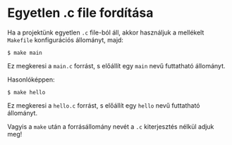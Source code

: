 Egyetlen .c file fordítása
==========================

Ha a projektünk egyetlen `.c` file-ból áll,
akkor használjuk a mellékelt `Makefile` konfigurációs
állományt, majd:

    $ make main

Ez megkeresi a `main.c` forrást, s előállít egy `main`
nevű futtatható állományt.

Hasonlóképpen:

    $ make hello

Ez megkeresi a `hello.c` forrást, s előállít egy `hello`
nevű futtatható állományt.

Vagyis a `make` után a forrásállomány nevét a `.c` kiterjesztés
nélkül adjuk meg!
